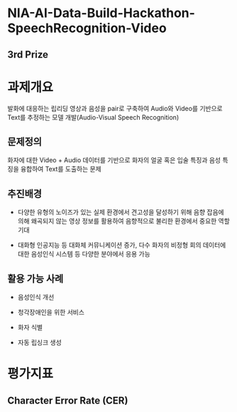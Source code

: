 # NIA-AI-Data-Build-Hackathon-SpeechRecognition-Video
## 3rd Prize

# 과제개요
발화에 대응하는 립리딩 영상과 음성을 pair로 구축하여 Audio와 Video를 기반으로 Text를 추정하는 모델 개발(Audio-Visual Speech Recognition)

## 문제정의
화자에 대한 Video + Audio 데이터를 기반으로 화자의 얼굴 혹은 입술 특징과 음성 특징을 융합하여 Text를 도출하는 문제

## 추진배경
- 다양한 유형의 노이즈가 있는 실제 환경에서 견고성을 달성하기 위해 음향 잡음에 의해 왜곡되지 않는 영상 정보를 활용하여 음향적으로 불리한 환경에서 중요한 역할 기대

- 대화형 인공지능 등 대화체 커뮤니케이션 증가, 다수 화자의 비정형 회의 데이터에 대한 음성인식 시스템 등 다양한 분야에서 응용 가능

## 활용 가능 사례
- 음성인식 개선

- 청각장애인을 위한 서비스

- 화자 식별

- 자동 립싱크 생성

# 평가지표
## Character Error Rate (CER)
